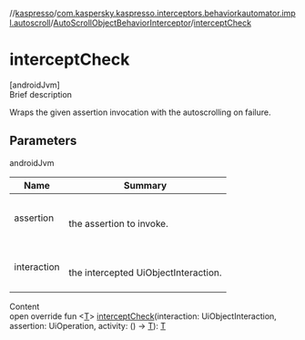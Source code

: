 //[kaspresso](../../index.md)/[com.kaspersky.kaspresso.interceptors.behaviorkautomator.impl.autoscroll](../index.md)/[AutoScrollObjectBehaviorInterceptor](index.md)/[interceptCheck](intercept-check.md)



# interceptCheck  
[androidJvm]  
Brief description  


Wraps the given assertion invocation with the autoscrolling on failure.



## Parameters  
  
androidJvm  
  
|  Name|  Summary| 
|---|---|
| assertion| <br><br>the assertion to invoke.<br><br>
| interaction| <br><br>the intercepted UiObjectInteraction.<br><br>
  
  
Content  
open override fun <[T](intercept-check.md)> [interceptCheck](intercept-check.md)(interaction: UiObjectInteraction, assertion: UiOperation<UiObject2>, activity: () -> [T](intercept-check.md)): [T](intercept-check.md)  



